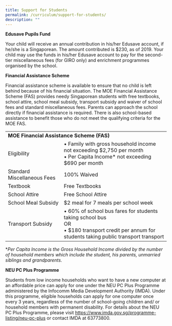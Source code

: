 ```yaml
---
title: Support for Students
permalink: /curriculum/support-for-students/
description: ""
---
```

**Edusave Pupils Fund**

Your child will receive an annual contribution in his/her Edusave account, if he/she is a Singaporean. The amount contributed is $230, as of 2019. Your child may use the funds in his/her Edusave account to pay for the second-tier miscellaneous fees (for GIRO only) and enrichment programmes organised by the school.

**Financial Assistance Scheme**

Financial assistance scheme is available to ensure that no child is left behind because of his financial situation. The MOE Financial Assistance Scheme (FAS) provides needy Singaporean students with free textbooks, school attire, school meal subsidy, transport subsidy and waiver of school fees and standard miscellaneous fees. Parents can approach the school directly if financial assistance is required. There is also school-based assistance to benefit those who do not meet the qualifying criteria for the MOE FAS.


<table>
<tbody>
  <tr>
		<td colspan="2"><strong>MOE Financial Assistance Scheme (FAS)</strong></td>
  </tr>
  <tr>
    <td>Eligibility<br></td>
    <td>• Family with gross household income not exceeding $2,750 per month<br>• Per Capita Income* not exceeding $690 per month</td>
  </tr>
  <tr>
    <td>Standard Miscellaneous Fees<br></td>
    <td>100% Waived<br></td>
  </tr>
  <tr>
    <td>Textbook<br></td>
    <td>Free Textbooks<br></td>
  </tr>
  <tr>
    <td>School Attire<br></td>
    <td>Free School Attire<br></td>
  </tr>
  <tr>
    <td>School Meal Subsidy<br></td>
    <td>$2 meal for 7 meals per school week<br></td>
  </tr>
  <tr>
    <td>Transport Subsidy<br></td>
    <td>• 60% of school bus fares for students taking school bus<br>OR<br>• $180 transport credit per annum for students taking public transport transport</td>
  </tr>
</tbody>
</table>

**Per Capita Income is the Gross Household Income divided by the number of household members which include the student, his parents, unmarried siblings and grandparents.*

**NEU PC Plus Programme**

Students from low income households who want to have a new computer at an affordable price can apply for one under the NEU PC Plus Programme administered by the Infocomm Media Development Authority (IMDA). Under this programme, eligible households can apply for one computer once every 3 years, regardless of the number of school-going children and/ or household members with permanent disability. For details about the NEU PC Plus Programme, please visit https://www.imda.gov.sg/programme-listing/neu-pc-plus or contact IMDA at 63773800.